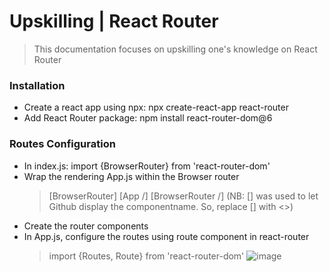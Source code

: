 # Upskilling | React Router
> This documentation focuses on upskilling one's knowledge on React Router

### Installation
* Create a react app using npx: npx create-react-app react-router
* Add React Router package: npm install react-router-dom@6

### Routes Configuration
* In index.js: import {BrowserRouter} from 'react-router-dom'
* Wrap the rendering App.js within the Browser router
  >[BrowserRouter] [App /] [BrowserRouter /]  (NB: [] was used to let Github display the componentname. So, replace [] with <>)
* Create the router components
* In App.js, configure the routes using route component in react-router
  > import {Routes, Route} from 'react-router-dom'
  ![image](https://user-images.githubusercontent.com/63131597/163938048-1cb539ce-a651-4350-a23a-e02353d3e27f.png)
